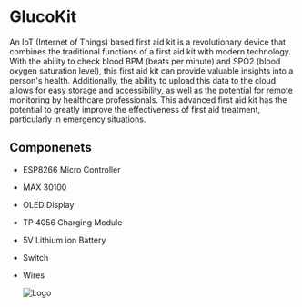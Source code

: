 # GlucoKit
An IoT (Internet of Things) based first aid kit is a revolutionary device that combines the traditional functions of a first aid kit with modern technology. With the ability to check blood BPM (beats per minute) and SPO2 (blood oxygen saturation level), this first aid kit can provide valuable insights into a person's health. Additionally, the ability to upload this data to the cloud allows for easy storage and accessibility, as well as the potential for remote monitoring by healthcare professionals. This advanced first aid kit has the potential to greatly improve the effectiveness of first aid treatment, particularly in emergency situations.

## Componenets
- ESP8266 Micro Controller
- MAX 30100
- OLED Display
- TP 4056 Charging Module
- 5V Lithium ion Battery
- Switch
- Wires


  ![Logo](https://user-images.githubusercontent.com/102870087/216533053-d8a10648-64c1-4fea-a320-ea2ca7b156d7.png)
